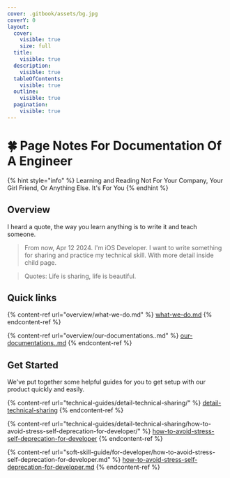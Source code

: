 ```yaml
---
cover: .gitbook/assets/bg.jpg
coverY: 0
layout:
  cover:
    visible: true
    size: full
  title:
    visible: true
  description:
    visible: true
  tableOfContents:
    visible: true
  outline:
    visible: true
  pagination:
    visible: true
---
```


# 🍀 Page Notes For Documentation Of A Engineer

{% hint style="info" %}
Learning and Reading Not For Your Company, Your Girl Friend, Or Anything Else. It's For You
{% endhint %}

## Overview

I heard a quote, the way you learn anything is to write it and teach someone.

> From now, Apr 12 2024. I'm iOS Developer. I want to write something for sharing and practice my technical skill. With more detail inside child page.

> Quotes: Life is sharing, life is beautiful.

## Quick links

{% content-ref url="overview/what-we-do.md" %}
[what-we-do.md](overview/what-we-do.md)
{% endcontent-ref %}

{% content-ref url="overview/our-documentations..md" %}
[our-documentations..md](overview/our-documentations..md)
{% endcontent-ref %}

## Get Started

We've put together some helpful guides for you to get setup with our product quickly and easily.

{% content-ref url="technical-guides/detail-technical-sharing/" %}
[detail-technical-sharing](technical-guides/detail-technical-sharing/)
{% endcontent-ref %}

{% content-ref url="technical-guides/detail-technical-sharing/how-to-avoid-stress-self-deprecation-for-developer/" %}
[how-to-avoid-stress-self-deprecation-for-developer](technical-guides/detail-technical-sharing/how-to-avoid-stress-self-deprecation-for-developer/)
{% endcontent-ref %}

{% content-ref url="soft-skill-guide/for-developer/how-to-avoid-stress-self-deprecation-for-developer.md" %}
[how-to-avoid-stress-self-deprecation-for-developer.md](soft-skill-guide/for-developer/how-to-avoid-stress-self-deprecation-for-developer.md)
{% endcontent-ref %}

